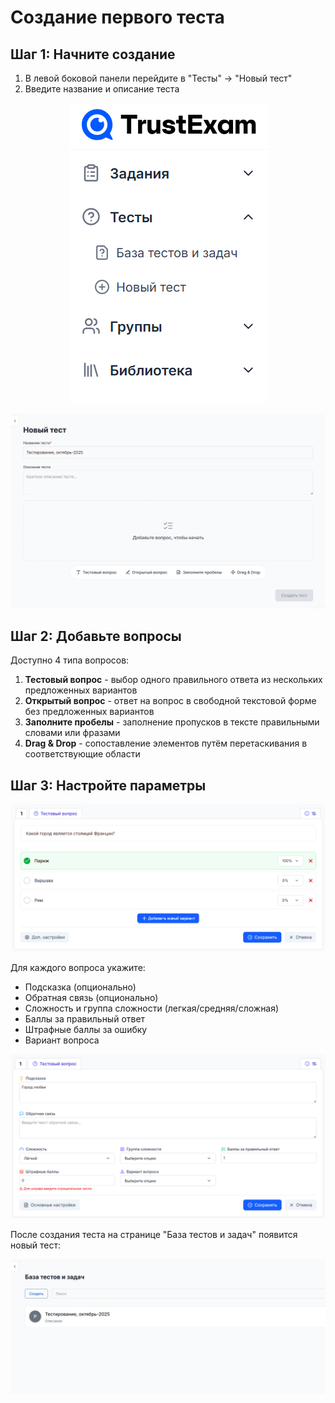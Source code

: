 # Создание первого теста

## Шаг 1: Начните создание

1. В левой боковой панели перейдите в "Тесты" → "Новый тест"
2. Введите название и описание теста

<p align="center">
<img src="/images/create-quiz-button.jpg" alt="Новый тест" />
</p>

<p align="center">
<img src="/images/create-quiz.jpg" alt="Создание теста" />
</p>

## Шаг 2: Добавьте вопросы

Доступно 4 типа вопросов:

1. **Тестовый вопрос** - выбор одного правильного ответа из нескольких предложенных вариантов
2. **Открытый вопрос** - ответ на вопрос в свободной текстовой форме без предложенных вариантов
3. **Заполните пробелы** - заполнение пропусков в тексте правильными словами или фразами
4. **Drag & Drop** - сопоставление элементов путём перетаскивания в соответствующие области

## Шаг 3: Настройте параметры

![Тестовый вопрос](/images/created-question.jpg)

Для каждого вопроса укажите:

- Подсказка (опционально)
- Обратная связь (опционально)
- Сложность и группа сложности (легкая/средняя/сложная)
- Баллы за правильный ответ
- Штрафные баллы за ошибку
- Вариант вопроса

![Параметры вопроса](/images/created-question-params.jpg)

После создания теста на странице "База тестов и задач" появится новый тест:

![Список тестов](/images/quiz-list.jpg)
